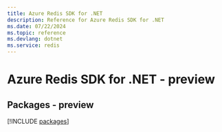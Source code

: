 ```yaml
---
title: Azure Redis SDK for .NET
description: Reference for Azure Redis SDK for .NET
ms.date: 07/22/2024
ms.topic: reference
ms.devlang: dotnet
ms.service: redis
---
```

# Azure Redis SDK for .NET - preview
## Packages - preview
[!INCLUDE [packages](redis-index.md)]